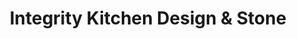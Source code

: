 ---
title: "Integrity Kitchen Design & Stone"
url: /berlin/integrity-kitchen-design-and-stone/
shop: kitchen
---